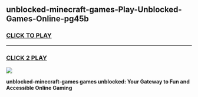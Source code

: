 
## unblocked-minecraft-games-Play-Unblocked-Games-Online-pg45b
<h3>
<a href="https://premium76.site?title=unblocked-minecraft-games&ref=24A">CLICK TO PLAY</a></h3>
<hr>

<h3>
<a href="https://premium76.site?title=unblocked-minecraft-games&ref=24A">CLICK 2 PLAY</a>
  
</h3>

<a href="https://premium76.site?title=unblocked-minecraft-games&ref=24A"><img src="https://clearcache.store/games.png"></a>


**unblocked-minecraft-games games unblocked: Your Gateway to Fun and Accessible Online Gaming**
